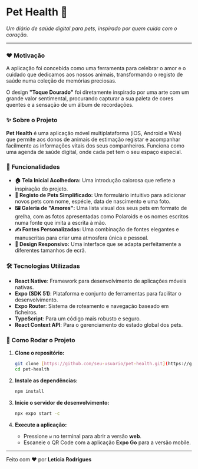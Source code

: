 # Pet Health 🐾

*Um diário de saúde digital para pets, inspirado por quem cuida com o coração.*

---

### ❤️ Motivação 

 A aplicação foi concebida como uma ferramenta para celebrar o amor e o cuidado que dedicamos aos nossos animais, transformando o registo de saúde numa coleção de memórias preciosas.

O design **"Toque Dourado"** foi diretamente inspirado por uma arte com um grande valor sentimental, procurando capturar a sua paleta de cores quentes e a sensação de um álbum de recordações.

### ✨ Sobre o Projeto

**Pet Health** é uma aplicação móvel multiplataforma (iOS, Android e Web) que permite aos donos de animais de estimação registar e acompanhar facilmente as informações vitais dos seus companheiros. Funciona como uma agenda de saúde digital, onde cada pet tem o seu espaço especial.

### 🎨 Funcionalidades

* **🏠 Tela Inicial Acolhedora:** Uma introdução calorosa que reflete a inspiração do projeto.
* **📝 Registo de Pets Simplificado:** Um formulário intuitivo para adicionar novos pets com nome, espécie, data de nascimento e uma foto.
* **🖼️ Galeria de "Amores":** Uma lista visual dos seus pets em formato de grelha, com as fotos apresentadas como Polaroids e os nomes escritos numa fonte que imita a escrita à mão.
* **✍️ Fontes Personalizadas:** Uma combinação de fontes elegantes e manuscritas para criar uma atmosfera única e pessoal.
* **📱 Design Responsivo:** Uma interface que se adapta perfeitamente a diferentes tamanhos de ecrã.

### 🛠️ Tecnologias Utilizadas

* **React Native**: Framework para desenvolvimento de aplicações móveis nativas.
* **Expo (SDK 51)**: Plataforma e conjunto de ferramentas para facilitar o desenvolvimento.
* **Expo Router**: Sistema de roteamento e navegação baseado em ficheiros.
* **TypeScript**: Para um código mais robusto e seguro.
* **React Context API**: Para o gerenciamento do estado global dos pets.

### 🚀 Como Rodar o Projeto

1.  **Clone o repositório:**
    ```bash
    git clone [https://github.com/seu-usuario/pet-health.git](https://github.com/seu-usuario/pet-health.git)
    cd pet-health
    ```

2.  **Instale as dependências:**
    ```bash
    npm install
    ```

3.  **Inicie o servidor de desenvolvimento:**
    ```bash
    npx expo start -c
    ```

4.  **Execute a aplicação:**
    * Pressione `w` no terminal para abrir a versão **web**.
    * Escaneie o QR Code com a aplicação **Expo Go** para a versão mobile.

---

Feito com ❤️ por **Leticia Rodrigues**